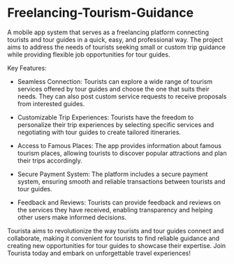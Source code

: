 # Freelancing-Tourism-Guidance
A mobile app system that serves as a freelancing platform connecting tourists and tour guides in a quick, easy, and professional way. The project aims to address the needs of tourists seeking small or custom trip guidance while providing flexible job opportunities for tour guides.

Key Features:
- Seamless Connection: Tourists can explore a wide range of tourism services offered by tour guides and choose the one that suits their needs. They can also post custom service requests to receive proposals from interested guides.

- Customizable Trip Experiences: Tourists have the freedom to personalize their trip experiences by selecting specific services and negotiating with tour guides to create tailored itineraries.

- Access to Famous Places: The app provides information about famous tourism places, allowing tourists to discover popular attractions and plan their trips accordingly.

- Secure Payment System: The platform includes a secure payment system, ensuring smooth and reliable transactions between tourists and tour guides.

- Feedback and Reviews: Tourists can provide feedback and reviews on the services they have received, enabling transparency and helping other users make informed decisions.

Tourista aims to revolutionize the way tourists and tour guides connect and collaborate, making it convenient for tourists to find reliable guidance and creating new opportunities for tour guides to showcase their expertise. Join Tourista today and embark on unforgettable travel experiences!

